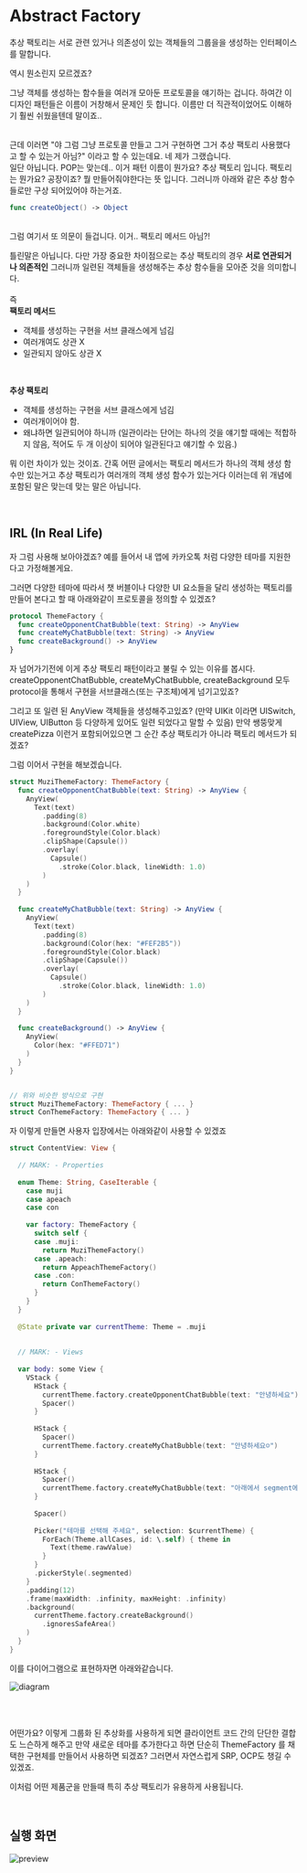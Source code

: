 # Abstract Factory

추상 팩토리는 서로 관련 있거나 의존성이 있는 객체들의 그룹을을 생성하는 인터페이스를 말합니다.

역시 뭔소린지 모르겠죠?

그냥 객체를 생성하는 함수들을 여러개 모아둔 프로토콜을 얘기하는 겁니다.
하여간 이 디자인 패턴들은 이름이 거창해서 문제인 듯 합니다.
이름만 더 직관적이었어도 이해하기 훨씬 쉬웠을텐데 말이죠..

</br>
근데 이러면 "야 그럼 그냥 프로토콜 만들고 그거 구현하면 그거 추상 팩토리 사용했다고 할 수 있는거 아님?"
이라고 할 수 있는데요. 네 제가 그랬습니다.

</br>
일단 아닙니다. POP는 맞는데.. 이거 패턴 이름이 뭔가요?
추상 팩토리 입니다.
팩토리는 뭔가요? 공장이죠?
뭘 만들어줘야한다는 뜻 입니다.
그러니까 아래와 같은 추상 함수들로만 구상 되어있어야 하는거죠.

```Swift
func createObject() -> Object
```

</br>
그럼 여기서 또 의문이 들겁니다.
이거.. 팩토리 메서드 아님?!

틀린말은 아닙니다.
다만 가장 중요한 차이점으로는 추상 팩토리의 경우 **서로 연관되거나 의존적인** 그러니까 일련된 객체들을 생성해주는 추상 함수들을 모아준 것을 의미합니다.
</br>
</br>
즉
</br>
**팩토리 메서드**

- 객체를 생성하는 구현을 서브 클래스에게 넘김
- 여러개여도 상관 X
- 일관되지 않아도 상관 X

</br>

**추상 팩토리**

- 객체를 생성하는 구현을 서브 클래스에게 넘김
- 여러개이어야 함.
- 왜냐하면 일관되어야 하니까 (일관이라는 단어는 하나의 것을 얘기할 때에는 적합하지 않음, 적어도 두 개 이상이 되어야 일관된다고 얘기할 수 있음.)

뭐 이런 차이가 있는 것이죠.
간혹 어떤 글에서는 팩토리 메서드가 하나의 객체 생성 함수만 있는거고 추상 팩토리가 여러개의 객체 생성 함수가 있는거다 이러는데 위 개념에 포함된 말은 맞는데 맞는 말은 아닙니다.

</br>

## IRL (In Real Life)

자 그럼 사용해 보아야겠죠?
예를 들어서 내 앱에 카카오톡 처럼 다양한 테마를 지원한다고 가정해볼게요.

그러면 다양한 테마에 따라서 챗 버블이나 다양한 UI 요소들을 달리 생성하는 팩토리를 만들어 본다고 할 때 아래와같이 프로토콜을 정의할 수 있겠죠?

```Swift
protocol ThemeFactory {
  func createOpponentChatBubble(text: String) -> AnyView
  func createMyChatBubble(text: String) -> AnyView
  func createBackground() -> AnyView
}
```

자 넘어가기전에 이게 추상 팩토리 패턴이라고 불릴 수 있는 이유를 봅시다.
createOpponentChatBubble, createMyChatBubble, createBackground 모두 protocol을 통해서 구현을 서브클래스(또는 구조체)에게 넘기고있죠?

그리고 또 일련 된 AnyView 객체들을 생성해주고있죠? (만약 UIKit 이라면 UISwitch, UIView, UIButton 등 다양하게 있어도 일련 되었다고 말할 수 있음)
만약 쌩뚱맞게 createPizza 이런거 포함되어있으면 그 순간 추상 팩토리가 아니라 팩토리 메서드가 되겠죠?

그럼 이어서 구현을 해보겠습니다.

```Swift
struct MuziThemeFactory: ThemeFactory {
  func createOpponentChatBubble(text: String) -> AnyView {
    AnyView(
      Text(text)
        .padding(8)
        .background(Color.white)
        .foregroundStyle(Color.black)
        .clipShape(Capsule())
        .overlay(
          Capsule()
            .stroke(Color.black, lineWidth: 1.0)
        )
    )
  }
  
  func createMyChatBubble(text: String) -> AnyView {
    AnyView(
      Text(text)
        .padding(8)
        .background(Color(hex: "#FEF2B5"))
        .foregroundStyle(Color.black)
        .clipShape(Capsule())
        .overlay(
          Capsule()
            .stroke(Color.black, lineWidth: 1.0)
        )
    )
  }
  
  func createBackground() -> AnyView {
    AnyView(
      Color(hex: "#FFED71")
    )
  }
}


// 위와 비슷한 방식으로 구현
struct MuziThemeFactory: ThemeFactory { ... }
struct ConThemeFactory: ThemeFactory { ... }
```

자 이렇게 만들면 사용자 입장에서는 아래와같이 사용할 수 있겠죠

```Swift
struct ContentView: View {
  
  // MARK: - Properties
  
  enum Theme: String, CaseIterable {
    case muji
    case apeach
    case con
    
    var factory: ThemeFactory {
      switch self {
      case .muji:
        return MuziThemeFactory()
      case .apeach:
        return AppeachThemeFactory()
      case .con:
        return ConThemeFactory()
      }
    }
  }
  
  @State private var currentTheme: Theme = .muji
  
  
  // MARK: - Views
  
  var body: some View {
    VStack {
      HStack {
        currentTheme.factory.createOpponentChatBubble(text: "안녕하세요")
        Spacer()
      }
      
      HStack {
        Spacer()
        currentTheme.factory.createMyChatBubble(text: "안녕하세요☺️")
      }
      
      HStack {
        Spacer()
        currentTheme.factory.createMyChatBubble(text: "아래에서 segment에서 테마를 선택할 수 있어요")
      }
      
      Spacer()
      
      Picker("테마를 선택해 주세요", selection: $currentTheme) {
        ForEach(Theme.allCases, id: \.self) { theme in
          Text(theme.rawValue)
        }
      }
      .pickerStyle(.segmented)
    }
    .padding(12)
    .frame(maxWidth: .infinity, maxHeight: .infinity)
    .background(
      currentTheme.factory.createBackground()
        .ignoresSafeArea()
    )
  }
}
```

이를 다이어그램으로 표현하자면 아래와같습니다.

![diagram](./Resources/diagram.png)

</br>
</br>

어떤가요? 이렇게 그룹화 된 추상화를 사용하게 되면 클라이언트 코드 간의 단단한 결합도 느슨하게 해주고 만약 새로운 테마를 추가한다고 하면 단순히 ThemeFactory 를 채택한 구현체를 만들어서 사용하면 되겠죠? 그러면서 자연스럽게 SRP, OCP도 챙길 수 있겠죠.

이처럼 어떤 제품군을 만들때 특히 추상 팩토리가 유용하게 사용됩니다.

</br>

## 실행 화면

![preview](./Resources/simulator_preview.gif)
